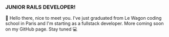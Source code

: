 ### JUNIOR RAILS DEVELOPER!

🌵 Hello there, nice to meet you. I've just graduated from Le Wagon coding school in Paris and I'm starting as a fullstack developer. More coming soon on my GitHub page. Stay tuned 💻



